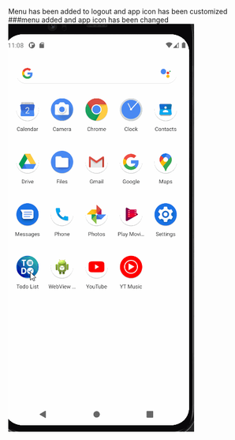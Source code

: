 Menu has been added to logout and app icon has been customized
###menu added and app icon has been changed
![](final1.gif)